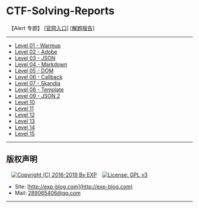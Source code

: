 # CTF-Solving-Reports
　【Alert 专题】 [[官网入口](https://alf.nu/alert1)] [[解题报告](http://exp-blog.com/2019/05/29/pid-3863/)]

------

- [Level 01 - Warmup](https://github.com/lyy289065406/CTF-Solving-Reports/tree/master/alert/Level%2001%20-%20Warmup)
- [Level 02 - Adobe](https://github.com/lyy289065406/CTF-Solving-Reports/tree/master/alert/Level%2002%20-%20Adobe)
- [Level 03 - JSON](https://github.com/lyy289065406/CTF-Solving-Reports/tree/master/alert/Level%2003%20-%20JSON)
- [Level 04 - Markdown](#)
- [Level 05 - DOM](#)
- [Level 06 - Callback](#)
- [Level 07 - Skandia](https://github.com/lyy289065406/CTF-Solving-Reports/tree/master/alert/Level%2007%20-%20Skandia)
- [Level 08 - Template](#)
- [Level 09 - JSON 2](https://github.com/lyy289065406/CTF-Solving-Reports/tree/master/alert/Level%2009%20-%20JSON%202)
- [Level 10](#)
- [Level 11](#)
- [Level 12](#)
- [Level 13](#)
- [Level 14](#)
- [Level 15](#)

------

## 版权声明

　[![Copyright (C) 2016-2019 By EXP](https://img.shields.io/badge/Copyright%20(C)-2016~2019%20By%20EXP-blue.svg)](http://exp-blog.com)　[![License: GPL v3](https://img.shields.io/badge/License-GPL%20v3-blue.svg)](https://www.gnu.org/licenses/gpl-3.0)
  

- Site: [http://exp-blog.com](http://exp-blog.com) 
- Mail: <a href="mailto:289065406@qq.com?subject=[EXP's Github]%20Your%20Question%20（请写下您的疑问）&amp;body=What%20can%20I%20help%20you?%20（需要我提供什么帮助吗？）">289065406@qq.com</a>


------
